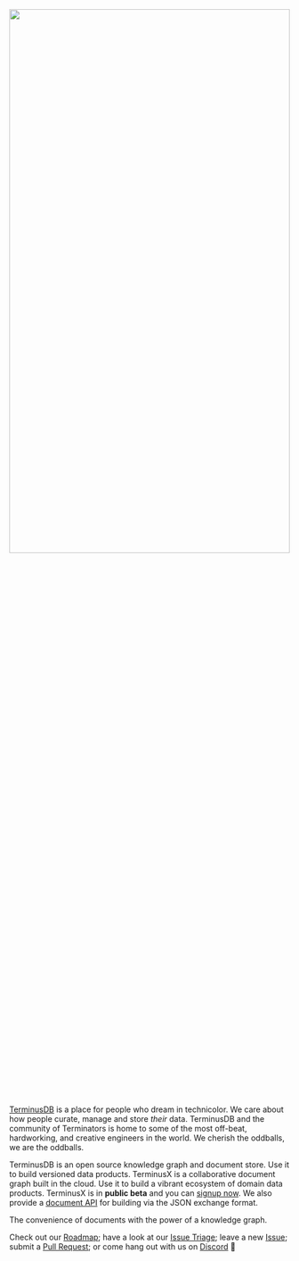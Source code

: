 
<img src="https://assets.terminusdb.com/images/GitHub-Header-Image.png" width="100%" height="50%" />


[TerminusDB](https://terminusdb.com/) is a place for people who dream in technicolor. We care about how people curate, manage and store *their* data. TerminusDB and the community of Terminators is home to some of the most off-beat, hardworking, and creative engineers in the world. We cherish the oddballs, we are the oddballs.


TerminusDB is an open source knowledge graph and document store. Use it to build versioned data products. TerminusX is a collaborative document graph built in the cloud. Use it to build a vibrant ecosystem of domain data products. TerminusX is in **public beta** and you can [signup now](https://dashboard.terminusdb.com/). We also provide a [document API](https://github.com/terminusdb/terminusdb-docs/blob/beta/reference/DOCUMENT.md) for building via the JSON exchange format.  

The convenience of documents with the power of a knowledge graph.

Check out our [Roadmap](https://github.com/orgs/terminusdb/projects/2); have a look at our [Issue Triage](https://github.com/orgs/terminusdb/projects/3); leave a new [Issue](https://github.com/terminusdb/terminusdb/issues); submit a [Pull Request](https://github.com/terminusdb/terminusdb/blob/main/docs/CONTRIBUTING.md); or come hang out with us on [Discord](https://discord.gg/yTJKAma) 🚀
